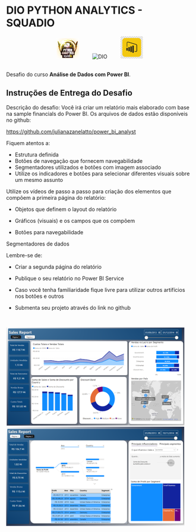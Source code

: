 # DIO PYTHON ANALYTICS - SQUADIO

<div align="center">
<img src = "img/logo.png" width=60 alt = "Dio-Squadio"> 
&nbsp &nbsp &nbsp &nbsp
<img src="https://hermes.digitalinnovation.one/assets/diome/logo-minimized.png" width=60 alt = "DIO">
&nbsp &nbsp &nbsp &nbsp
<img src = "img/logo-pb.png" width=60 alt = "Power BI"> 
</div>
&nbsp;
&nbsp;
&nbsp;

Desafio do curso **Análise de Dados com Power BI**.


## Instruções de Entrega do Desafio

Descrição do desafio: Você irá criar um relatório mais elaborado com base na sample financials do Power BI. Os arquivos de dados estão disponíveis no github: 

https://github.com/julianazanelatto/power_bi_analyst 

Fiquem atentos a: 

- Estrutura definida 
- Botões de navegação que fornecem navegabilidade 
- Segmentadores utilizados e botões com imagem associado 
- Utilize os indicadores e botões para selecionar diferentes visuais sobre um mesmo assunto 

 

Utilize os vídeos de passo a passo para criação dos elementos que compõem a primeira página do relatório: 

- Objetos que definem o layout do relatório 

- Gráficos (visuais) e os campos que os compõem 

- Botões para navegabilidade 

Segmentadores de dados 

 

Lembre-se de: 

- Criar a segunda página do relatório 

- Publique o seu relatório no Power BI Service 

- Caso você tenha familiaridade fique livre para utilizar outros artifícios nos botões e outros 

- Submenta seu projeto através do link no github 

&nbsp;
&nbsp;
&nbsp;

<img src = "img/pag1.png" width=480 alt = "Página 1 ">

<img src = "img/pag2.png" width=480 alt = "Página 2">

